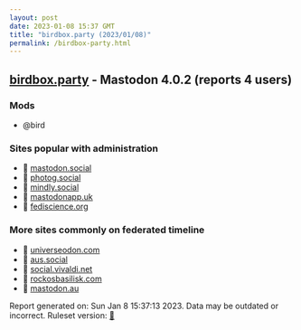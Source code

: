 ```yaml
---
layout: post
date: 2023-01-08 15:37 GMT
title: "birdbox.party (2023/01/08)"
permalink: /birdbox-party.html
---
```



## [birdbox.party](https://birdbox.party) - Mastodon 4.0.2 (reports 4 users)

### Mods
 * @bird

### Sites popular with administration

* 🐘 [mastodon.social](/mastodon-social.html)
* 🐘 [photog.social](/photog-social.html)
* 🐘 [mindly.social](/mindly-social.html)
* 🐘 [mastodonapp.uk](/mastodonapp-uk.html)
* 🐘 [fediscience.org](/fediscience-org.html)

### More sites commonly on federated timeline

* 🐘 [universeodon.com](/universeodon-com.html)
* 🐘 [aus.social](/aus-social.html)
* 🐘 [social.vivaldi.net](/social-vivaldi-net.html)
* 🐘 [rockosbasilisk.com](/rockosbasilisk-com.html)
* 🐘 [mastodon.au](/mastodon-au.html)

Report generated on: Sun Jan  8 15:37:13 2023. Data may be outdated or incorrect.
Ruleset version: [🏀](/version-basketball)
